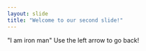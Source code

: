 ```yaml
---
layout: slide
title: "Welcome to our second slide!"
---
```

"I am iron man"
Use the left arrow to go back!
